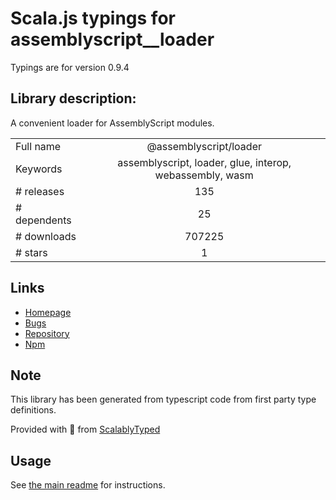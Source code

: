 
# Scala.js typings for assemblyscript__loader

Typings are for version 0.9.4

## Library description:
A convenient loader for AssemblyScript modules.

|                    |                 |
| ------------------ | :-------------: |
| Full name          | @assemblyscript/loader |
| Keywords           | assemblyscript, loader, glue, interop, webassembly, wasm |
| # releases         | 135 |
| # dependents       | 25 |
| # downloads        | 707225 |
| # stars            | 1 |

## Links
- [Homepage](https://assemblyscript.org)
- [Bugs](https://github.com/AssemblyScript/assemblyscript/issues)
- [Repository](https://github.com/AssemblyScript/assemblyscript)
- [Npm](https://www.npmjs.com/package/%40assemblyscript%2Floader)
    


## Note
This library has been generated from typescript code from first party type definitions.

Provided with :purple_heart: from [ScalablyTyped](https://github.com/oyvindberg/ScalablyTyped)

## Usage
See [the main readme](../../readme.md) for instructions.


